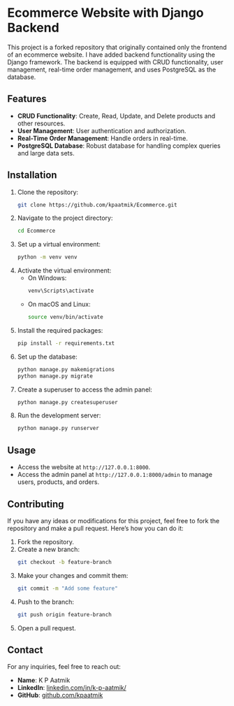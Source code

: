 
# Ecommerce Website with Django Backend

This project is a forked repository that originally contained only the frontend of an ecommerce website. I have added backend functionality using the Django framework. The backend is equipped with CRUD functionality, user management, real-time order management, and uses PostgreSQL as the database.

## Features

- **CRUD Functionality**: Create, Read, Update, and Delete products and other resources.
- **User Management**: User authentication and authorization.
- **Real-Time Order Management**: Handle orders in real-time.
- **PostgreSQL Database**: Robust database for handling complex queries and large data sets.

## Installation

1. Clone the repository:
    ```sh
    git clone https://github.com/kpaatmik/Ecommerce.git
    ```
2. Navigate to the project directory:
    ```sh
    cd Ecommerce
    ```
3. Set up a virtual environment:
    ```sh
    python -m venv venv
    ```
4. Activate the virtual environment:
    - On Windows:
        ```sh
        venv\Scripts\activate
        ```
    - On macOS and Linux:
        ```sh
        source venv/bin/activate
        ```
5. Install the required packages:
    ```sh
    pip install -r requirements.txt
    ```
6. Set up the database:
    ```sh
    python manage.py makemigrations
    python manage.py migrate
    ```
7. Create a superuser to access the admin panel:
    ```sh
    python manage.py createsuperuser
    ```
8. Run the development server:
    ```sh
    python manage.py runserver
    ```

## Usage

- Access the website at `http://127.0.0.1:8000`.
- Access the admin panel at `http://127.0.0.1:8000/admin` to manage users, products, and orders.

## Contributing

If you have any ideas or modifications for this project, feel free to fork the repository and make a pull request. Here’s how you can do it:

1. Fork the repository.
2. Create a new branch:
    ```sh
    git checkout -b feature-branch
    ```
3. Make your changes and commit them:
    ```sh
    git commit -m "Add some feature"
    ```
4. Push to the branch:
    ```sh
    git push origin feature-branch
    ```
5. Open a pull request.

## Contact

For any inquiries, feel free to reach out:

- **Name**: K P Aatmik
- **LinkedIn**: [linkedin.com/in/k-p-aatmik/](https://www.linkedin.com/in/k-p-aatmik/)
- **GitHub**: [github.com/kpaatmik](https://github.com/kpaatmik)


